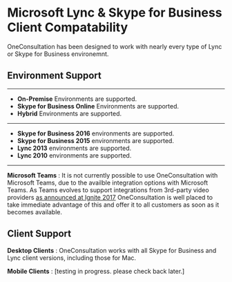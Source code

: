 # Microsoft Lync & Skype for Business Client Compatability

OneConsultation has been designed to work with nearly every type of Lync or Skype for Business environemnt.

## Environment Support
---
 - **On-Premise** Environments are supported.
 - **Skype for Business Online** Environments are supported.
 - **Hybrid** Environments are supported.
---
- **Skype for Business 2016** environments are supported.
- **Skype for Business 2015** environments are supported.
- **Lync 2013** environments are supported.
- **Lync 2010** environments are supported.
---
**Microsoft Teams** : It is not currently possible to use OneConsultation with Microsoft Teams, due to the availble integration options with Microsoft Teams. As Teams evolves to support integrations from 3rd-party video providers [as announced at Ignite 2017](https://www.microsoft.com/en-us/microsoft-365/blog/2017/09/25/a-new-vision-for-intelligent-communications-in-office-365/) OneConsultation is well placed to take immediate advantage of this and offer it to all customers as soon as it becomes available.

## Client Support

**Desktop Clients** : OneConsultation works with all Skype for Business and Lync client versions, including those for Mac.

**Mobile Clients** : [testing in progress. please check back later.] 